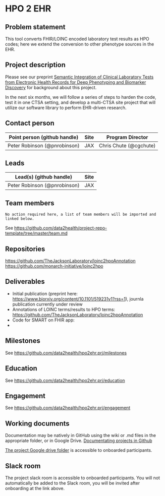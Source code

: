 # HPO 2 EHR

## Problem statement

This tool converts FHIR/LOINC encoded laboratory test results as HPO codes; here we extend the conversion to other phenotype sources in the EHR.

## Project description

Please see our preprint [Semantic Integration of Clinical Laboratory Tests from Electronic Health Records for Deep Phenotyping and Biomarker Discovery](https://www.biorxiv.org/content/10.1101/519231v1?rss=1) for background about this project.

In the next six months, we will follow a series of steps to harden the code, test it in one CTSA setting, and develop a multi-CTSA site project that will utilize our software library to perform EHR-driven research.

## Contact person

Point person (github handle) | Site | Program Director
----------|--------------|---------------
Peter Robinson (@pnrobinson) | JAX | Chris Chute (@cgchute)

## Leads 

Lead(s) (github handle) | Site
----------|--------------|
Peter Robinson (@pnrobinson) | JAX


## Team members 

``No action required here, a list of team members will be imported and linked below.``

See https://github.com/data2health/project-repo-template/tree/master/team.md

## Repositories

https://github.com/TheJacksonLaboratory/loinc2hpoAnnotation
https://github.com/monarch-initiative/loinc2hpo

## Deliverables
* Initial publication (preprint here: https://www.biorxiv.org/content/10.1101/519231v1?rss=1), journla publication currently under review
* Annotations of LOINC terms/results to HPO terms: https://github.com/TheJacksonLaboratory/loinc2hpoAnnotation
* Code for SMART on FHIR app:
* 

## Milestones 

See https://github.com/data2health/hpo2ehr.prj/milestones


## Education

See https://github.com/data2health/hpo2ehr.prj/education


## Engagement
See https://github.com/data2health/hpo2ehr.prj/engagement


## Working documents
Documentation may be natively in GitHub using the wiki or .md files in the appropriate folder, or in Google Drive.
[Documentating projects in Github](https://guides.github.com/features/wikis/)

[The project Google drive folder](https://drive.google.com/drive/u/0/folders/1vLp-H32KTNobiZF2cK82At90S6dVJNUf) is accessible to onboarded participants. 

## Slack room
The project slack room is accessible to onboarded participants. You will not automatically be added to the Slack room, you will be invited after onboarding at the link above.
